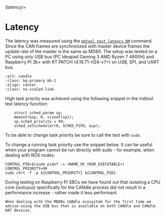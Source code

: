 (latency)=
# Latency

The latency was measured using the [`mdtool test latency 8M`](mdtool_test_latency) command. Since the CAN frames are synchronized with master device frames the update rate of the master is the same as MD80. The setup was tested on a PC using only USB bus (PC Ideapad Gaming 3 AMD Ryzen 7 4800H) and Raspberry PI 3b+ with RT PATCH (4.19.71-rt24-v7+) on USB, SPI, and UART bus. 

```{figure} ./images/MD80_latency.png
:alt: candle
:class: bg-primary mb-1
:align: center
:class: no-scaled-link
```

High task priority was achieved using the following snippet in the mdtool test latency function:
```
    struct sched_param sp;
    memset(&sp, 0, sizeof(sp));
    sp.sched_priority = 99;
    sched_setscheduler(0, SCHED_FIFO, &sp);
```

To be able to change task priority be sure to call the test with `sudo`. 

To change a running task priority use the snippet below. It can be useful when your program cannot be run directly with sudo - for example, when dealing with ROS nodes. 
```
CONTROL_PID=$(sudo pidof -s <NAME_OF_YOUR_EXECUTABLE>)
CONTROL_PRIORITY=99
sudo chrt -f -p ${CONTROL_PRIORITY} ${CONTROL_PID}
```

During testing on Raspberry PI SBCs we have found out that isolating a CPU core (isolcpus) specifically for the CANdle process did not result in a performance increase - rather made it less performant. 

```{note}
When dealing with the MD80x CANdle ecosystem for the first time we advise using the USB bus that is available on both CANdle and CANdle HAT devices.
```
